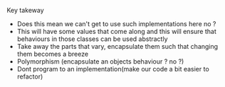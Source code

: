 Key takeway
- Does this mean we can't get to use such implementations here no ?
- This will have some values that come along and this will ensure that behaviours in those classes can be used abstractly
- Take away the parts that vary, encapsulate them such that changing them becomes a breeze
- Polymorphism (encapsulate an objects behaviour ? no ?)
- Dont program to an implementation(make our code a bit easier to refactor)
